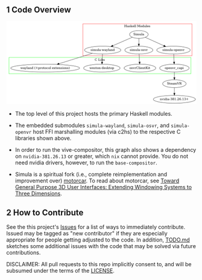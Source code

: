 ## 1 Code Overview

![Project Dependency Graph](./doc/DEPENDENCY_GRAPH.png)

- The top level of this project hosts the primary Haskell modules.

- The embedded submodules `simula-wayland`, `simula-osvr`, and `simula-openvr` host FFI marshalling modules (via c2hs) to the respective C libraries shown above.

- In order to run the vive-compositor, this graph also shows a dependency on `nvidia-381.26.13` or greater, which `nix` cannot provide. You do not need nvidia drivers, however, to run the `base-compositor`.

- Simula is a spiritual fork (i.e., complete reimplementation and improvement over) [motorcar](https://github.com/evil0sheep/motorcar). To read about motorcar, see [Toward General Purpose 3D User Interfaces: Extending Windowing Systems to Three Dimensions](https://github.com/evil0sheep/MastersThesis/blob/master/thesis.pdf?raw=true).

## 2 How to Contribute

See the this project's [Issues](https://github.com/georgewsinger/SimulaHS/issues) for a list of ways to immediately contribute. Issued may be tagged as "new contributor" if they are especially appropriate for people getting adjusted to the code. In addition, [TODO.md](./TODO.md) sketches some additional issues with the code that may be solved via future contributions.

DISCLAIMER: All pull requests to this repo implicitly consent to, and will be subsumed under the terms of the [LICENSE](./LICENSE).
